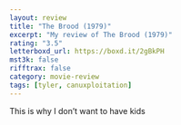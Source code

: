 ```yaml
---
layout: review
title: "The Brood (1979)"
excerpt: "My review of The Brood (1979)"
rating: "3.5"
letterboxd_url: https://boxd.it/2gBkPH
mst3k: false
rifftrax: false
category: movie-review
tags: [tyler, canuxploitation]
---
```


This is why I don’t want to have kids
